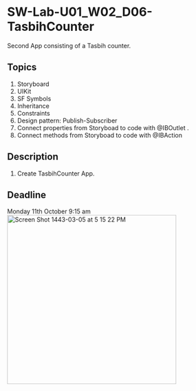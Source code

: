 # SW-Lab-U01_W02_D06-TasbihCounter
Second App consisting of a Tasbih counter.

## Topics
1. Storyboard
2. UIKit
3. SF Symbols
4. Inheritance
4. Constraints
5. Design pattern: Publish-Subscriber
6. Connect properties from Storyboad to code with @IBOutlet .
7. Connect methods from Storyboad to code with @IBAction

## Description
1. Create TasbihCounter App. 

## Deadline 
Monday 11th October 9:15 am
<img width="393" alt="Screen Shot 1443-03-05 at 5 15 22 PM" src="https://user-images.githubusercontent.com/91871708/136805740-75cdaf4d-0fe8-4341-8b3e-b70702d0db55.png">
